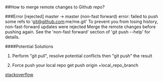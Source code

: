 ##How to merge remote changes to Github repo?

###Error
[rejected] master -> master (non-fast forward)
error: failed to push some refs to 'git@github.com:me/me.git'
To prevent you from losing history, non-fast-forward updates were rejected
Merge the remote changes before pushing again.  See the 'non-fast forward'
section of 'git push --help' for details.

####Potential Solutions
1. Perform "git pull", resolve potential conflicts then "git push" the result

2. Force push your local repo
get push origin +local_repo_branch

[stackoverflow][stack-overflow-link]


<!-- Links -->
[stack-overflow-link]: http://stackoverflow.com/questions/1713137/how-to-merge-remote-changes-at-github
